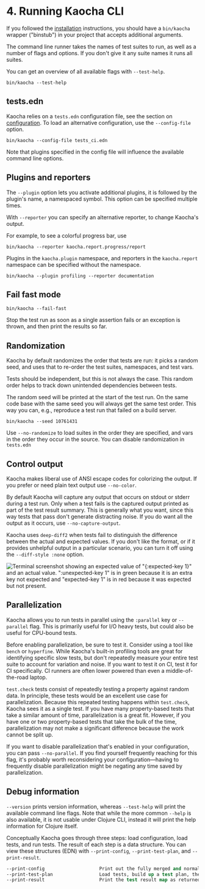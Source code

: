 # 4. Running Kaocha CLI

If you followed the [installation](02_installing.md) instructions, you
should have a `bin/kaocha` wrapper ("binstub") in your project that accepts
additional arguments.

The command line runner takes the names of test suites to run, as well as a
number of flags and options. If you don't give it any suite names it runs all
suites.

You can get an overview of all available flags with `--test-help`.

``` shell
bin/kaocha --test-help
```

## tests.edn

Kaocha relies on a `tests.edn` configuration file, see the section on
[configuration](03_configuration.md). To load an alternative configuration, use
the `--config-file` option.

``` shell
bin/kaocha --config-file tests_ci.edn
```

Note that plugins specified in the config file will influence the available
command line options.

## Plugins and reporters

The `--plugin` option lets you activate additional plugins, it is followed by
the plugin's name, a namespaced symbol. This option can be specified multiple
times.

With `--reporter` you can specify an alternative reporter, to change Kaocha's
output.

For example, to see a colorful progress bar, use

``` shell
bin/kaocha --reporter kaocha.report.progress/report
```

Plugins in the `kaocha.plugin` namespace, and reporters in the `kaocha.report`
namespace can be specified without the namespace.

``` shell
bin/kaocha --plugin profiling --reporter documentation
```

## Fail fast mode

``` shell
bin/kaocha --fail-fast
```

Stop the test run as soon as a single assertion fails or an exception is thrown,
and then print the results so far.

## Randomization

Kaocha by default randomizes the order that tests are run: it picks a random
seed, and uses that to re-order the test suites, namespaces, and test vars.

Tests should be independent, but this is not always the case. This random order
helps to track down unintended dependencies between tests.

The random seed will be printed at the start of the test run. On the same code
base with the same seed you will always get the same test order. This way you
can, e.g., reproduce a test run that failed on a build server.

``` shell
bin/kaocha --seed 10761431
```

Use `--no-randomize` to load suites in the order they are specified, and vars in
the order they occur in the source. You can disable randomization in `tests.edn`

## Control output

Kaocha makes liberal use of ANSI escape codes for colorizing the output. If you
prefer or need plain text output use `--no-color`.

By default Kaocha will capture any output that occurs on stdout or stderr during
a test run. Only when a test fails is the captured output printed as part of the
test result summary. This is generally what you want, since this way tests that
pass don't generate distracting noise. If you do want all the output as it
occurs, use `--no-capture-output`.

Kaocha uses `deep-diff2` when tests fail to distinguish the difference between
the actual and expected values. If you don't like the format, or if it provides
unhelpful output in a particular scenario, you can turn it off using the
`--diff-style :none` option.

![Terminal screenshot showing an expected value of "{:expected-key 1}" and an actual value. ":unexpected-key 1" is in green because it is an extra key not expected and "expected-key 1" is in red because it was expected but not present.](./deep-diff.png)

## Parallelization

Kaocha allows you to run tests in parallel using the `:parallel` key or
`--parallel` flag. This is primarily useful for I/O heavy tests, but could also
be useful for CPU-bound tests.

Before enabling parallelization, be sure to test it. Consider using a tool like
`bench` or `hyperfine`. While Kaocha's built-in profiling tools are great for
identifying specific slow tests, but don't repeatedly measure your entire test suite
to account for variation and noise. If you want to test it on CI, test it for CI
specifically. CI runners are often lower powered than even a middle-of-the-road laptop.

`test.check` tests consist of repeatedly testing a property against random data.
In principle, these tests would be an excellent use case for parallelization.
Because this repeated testing happens within `test.check`, Kaocha sees it as a
single test. If you have many property-based tests that take a similar amount of
time, parallelization is a great fit. However, if you have one or two
property-based tests that take the bulk of the time, parallelization may not
make a significant difference because the work cannot be split up.

If you want to disable parallelization that's enabled in your configuration, you can
pass `--no-parallel`. If you find yourself frequently reaching for this flag,
it's probably worth reconsidering your configuration—having to frequently
disable parallelization might be negating any time saved by parallelization.

## Debug information

`--version` prints version information, whereas `--test-help` will print the
available command line flags. Note that while the more common `--help` is also
available, it is not usable under Clojure CLI, instead it will print the help
information for Clojure itself.

Conceptually Kaocha goes through three steps: load configuration, load tests,
and run tests. The result of each step is a data structure. You can view these
structures (EDN) with `--print-config`, `--print-test-plan`, and
`--print-result`.

``` clojure
--print-config                    Print out the fully merged and normalized config, then exit.
--print-test-plan                 Load tests, build up a test plan, then print out the test plan and exit.
--print-result                    Print the test result map as returned by the Kaocha API.
```
